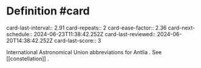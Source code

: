 # Definition #card
card-last-interval:: 2.91
card-repeats:: 2
card-ease-factor:: 2.36
card-next-schedule:: 2024-06-23T11:38:42.252Z
card-last-reviewed:: 2024-06-20T14:38:42.252Z
card-last-score:: 3

International Astronomical Union abbreviations for Antlia . See
[[constellation]] .
